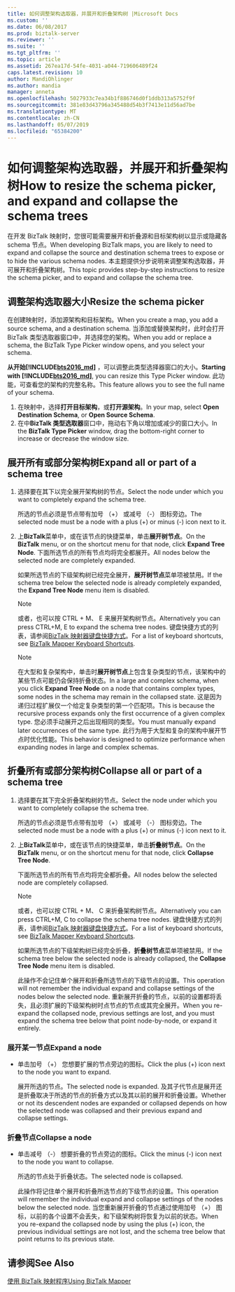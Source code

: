 ```yaml
---
title: 如何调整架构选取器，并展开和折叠架构树 |Microsoft Docs
ms.custom: ''
ms.date: 06/08/2017
ms.prod: biztalk-server
ms.reviewer: ''
ms.suite: ''
ms.tgt_pltfrm: ''
ms.topic: article
ms.assetid: 267ea17d-54fe-4031-a044-719606489f24
caps.latest.revision: 10
author: MandiOhlinger
ms.author: mandia
manager: anneta
ms.openlocfilehash: 5027933c7ea34b1f886746d0f1ddb313a5752f9f
ms.sourcegitcommit: 381e83d43796a345488d54b3f7413e11d56ad7be
ms.translationtype: MT
ms.contentlocale: zh-CN
ms.lasthandoff: 05/07/2019
ms.locfileid: "65384200"
---
```

# <a name="how-to-resize-the-schema-picker-and-expand-and-collapse-the-schema-trees"></a><span data-ttu-id="7a100-102">如何调整架构选取器，并展开和折叠架构树</span><span class="sxs-lookup"><span data-stu-id="7a100-102">How to resize the schema picker, and expand and collapse the schema trees</span></span>
<span data-ttu-id="7a100-103">在开发 BizTalk 映射时，您很可能需要展开和折叠源和目标架构树以显示或隐藏各 schema 节点。</span><span class="sxs-lookup"><span data-stu-id="7a100-103">When developing BizTalk maps, you are likely to need to expand and collapse the source and destination schema trees to expose or to hide the various schema nodes.</span></span> <span data-ttu-id="7a100-104">本主题提供分步说明来调整架构选取器，并可展开和折叠架构树。</span><span class="sxs-lookup"><span data-stu-id="7a100-104">This topic provides step-by-step instructions to resize the schema picker, and to expand and collapse the schema tree.</span></span>  

## <a name="resize-the-schema-picker"></a><span data-ttu-id="7a100-105">调整架构选取器大小</span><span class="sxs-lookup"><span data-stu-id="7a100-105">Resize the schema picker</span></span>

<span data-ttu-id="7a100-106">在创建映射时，添加源架构和目标架构。</span><span class="sxs-lookup"><span data-stu-id="7a100-106">When you create a map, you add a source schema, and a destination schema.</span></span> <span data-ttu-id="7a100-107">当添加或替换架构时，此时会打开 BizTalk 类型选取器窗口中，并选择您的架构。</span><span class="sxs-lookup"><span data-stu-id="7a100-107">When you add or replace a schema, the BizTalk Type Picker window opens, and you select your schema.</span></span> 

<span data-ttu-id="7a100-108">**从开始[!INCLUDE[bts2016_md](../includes/bts2016-md.md)]** ，可以调整此类型选择器窗口的大小。</span><span class="sxs-lookup"><span data-stu-id="7a100-108">**Starting with [!INCLUDE[bts2016_md](../includes/bts2016-md.md)]**, you can resize this Type Picker window.</span></span> <span data-ttu-id="7a100-109">此功能，可查看您的架构的完整名称。</span><span class="sxs-lookup"><span data-stu-id="7a100-109">This feature allows you to see the full name of your schema.</span></span>

1. <span data-ttu-id="7a100-110">在映射中，选择**打开目标架构**，或**打开源架构**。</span><span class="sxs-lookup"><span data-stu-id="7a100-110">In your map, select **Open Destination Schema**, or **Open Source Schema**.</span></span>
2. <span data-ttu-id="7a100-111">在中**BizTalk 类型选取器**窗口中，拖动右下角以增加或减少的窗口大小。</span><span class="sxs-lookup"><span data-stu-id="7a100-111">In the **BizTalk Type Picker** window, drag the bottom-right corner to increase or decrease the window size.</span></span>
  
## <a name="expand-all-or-part-of-a-schema-tree"></a><span data-ttu-id="7a100-112">展开所有或部分架构树</span><span class="sxs-lookup"><span data-stu-id="7a100-112">Expand all or part of a schema tree</span></span>  
  
1.  <span data-ttu-id="7a100-113">选择要在其下以完全展开架构树的节点。</span><span class="sxs-lookup"><span data-stu-id="7a100-113">Select the node under which you want to completely expand the schema tree.</span></span>  
  
     <span data-ttu-id="7a100-114">所选的节点必须是节点带有加号 （+） 或减号 （-） 图标旁边。</span><span class="sxs-lookup"><span data-stu-id="7a100-114">The selected node must be a node with a plus (+) or minus (-) icon next to it.</span></span>  
  
2.  <span data-ttu-id="7a100-115">上**BizTalk**菜单中，或在该节点的快捷菜单，单击**展开树节点**。</span><span class="sxs-lookup"><span data-stu-id="7a100-115">On the **BizTalk** menu, or on the shortcut menu for that node, click **Expand Tree Node**.</span></span> <span data-ttu-id="7a100-116">下面所选节点的所有节点均将完全都展开。</span><span class="sxs-lookup"><span data-stu-id="7a100-116">All nodes below the selected node are completely expanded.</span></span>  
  
     <span data-ttu-id="7a100-117">如果所选节点的下级架构树已经完全展开，**展开树节点**菜单项被禁用。</span><span class="sxs-lookup"><span data-stu-id="7a100-117">If the schema tree below the selected node is already completely expanded, the **Expand Tree Node** menu item is disabled.</span></span>  
  
    > [!NOTE]
    >  <span data-ttu-id="7a100-118">或者，也可以按 CTRL + M、 E 来展开架构树节点。</span><span class="sxs-lookup"><span data-stu-id="7a100-118">Alternatively you can press CTRL+M, E to expand the schema tree nodes.</span></span> <span data-ttu-id="7a100-119">键盘快捷方式的列表，请参阅[BizTalk 映射器键盘快捷方式](../core/biztalk-mapper-keyboard-shortcuts.md)。</span><span class="sxs-lookup"><span data-stu-id="7a100-119">For a list of keyboard shortcuts, see [BizTalk Mapper Keyboard Shortcuts](../core/biztalk-mapper-keyboard-shortcuts.md).</span></span>  
  
    > [!NOTE]
    >  <span data-ttu-id="7a100-120">在大型和复杂架构中，单击时**展开树节点**上包含复杂类型的节点，该架构中的某些节点可能仍会保持折叠状态。</span><span class="sxs-lookup"><span data-stu-id="7a100-120">In a large and complex schema, when you click **Expand Tree Node** on a node that contains complex types, some nodes in the schema may remain in the collapsed state.</span></span> <span data-ttu-id="7a100-121">这是因为递归过程扩展仅一个给定复杂类型的第一个匹配项。</span><span class="sxs-lookup"><span data-stu-id="7a100-121">This is because the recursive process expands only the first occurrence of a given complex type.</span></span> <span data-ttu-id="7a100-122">您必须手动展开之后出现相同的类型。</span><span class="sxs-lookup"><span data-stu-id="7a100-122">You must manually expand later occurrences of the same type.</span></span> <span data-ttu-id="7a100-123">此行为用于大型和复杂的架构中展开节点时优化性能。</span><span class="sxs-lookup"><span data-stu-id="7a100-123">This behavior is designed to optimize performance when expanding nodes in large and complex schemas.</span></span>  
  
## <a name="collapse-all-or-part-of-a-schema-tree"></a><span data-ttu-id="7a100-124">折叠所有或部分架构树</span><span class="sxs-lookup"><span data-stu-id="7a100-124">Collapse all or part of a schema tree</span></span>  
  
1. <span data-ttu-id="7a100-125">选择要在其下完全折叠架构树的节点。</span><span class="sxs-lookup"><span data-stu-id="7a100-125">Select the node under which you want to completely collapse the schema tree.</span></span>  
  
    <span data-ttu-id="7a100-126">所选的节点必须是节点带有加号 （+） 或减号 （-） 图标旁边。</span><span class="sxs-lookup"><span data-stu-id="7a100-126">The selected node must be a node with a plus (+) or minus (-) icon next to it.</span></span>  
  
2. <span data-ttu-id="7a100-127">上**BizTalk**菜单中，或在该节点的快捷菜单，单击**折叠树节点**。</span><span class="sxs-lookup"><span data-stu-id="7a100-127">On the **BizTalk** menu, or on the shortcut menu for that node, click **Collapse Tree Node**.</span></span>  
  
    <span data-ttu-id="7a100-128">下面所选节点的所有节点均将完全都折叠。</span><span class="sxs-lookup"><span data-stu-id="7a100-128">All nodes below the selected node are completely collapsed.</span></span>  
  
   > [!NOTE]
   >  <span data-ttu-id="7a100-129">或者，也可以按 CTRL + M、 C 来折叠架构树节点。</span><span class="sxs-lookup"><span data-stu-id="7a100-129">Alternatively you can press CTRL+M, C to collapse the schema tree nodes.</span></span> <span data-ttu-id="7a100-130">键盘快捷方式的列表，请参阅[BizTalk 映射器键盘快捷方式](../core/biztalk-mapper-keyboard-shortcuts.md)。</span><span class="sxs-lookup"><span data-stu-id="7a100-130">For a list of keyboard shortcuts, see [BizTalk Mapper Keyboard Shortcuts](../core/biztalk-mapper-keyboard-shortcuts.md).</span></span>  
  
    <span data-ttu-id="7a100-131">如果所选节点的下级架构树已经完全折叠，**折叠树节点**菜单项被禁用。</span><span class="sxs-lookup"><span data-stu-id="7a100-131">If the schema tree below the selected node is already collapsed, the **Collapse Tree Node** menu item is disabled.</span></span>  
  
   <span data-ttu-id="7a100-132">此操作不会记住单个展开和折叠所选节点的下级节点的设置。</span><span class="sxs-lookup"><span data-stu-id="7a100-132">This operation will not remember the individual expand and collapse settings of the nodes below the selected node.</span></span> <span data-ttu-id="7a100-133">重新展开折叠的节点，以前的设置都将丢失，且必须扩展的下级架构树时点节点的节点或其完全展开。</span><span class="sxs-lookup"><span data-stu-id="7a100-133">When you re-expand the collapsed node, previous settings are lost, and you must expand the schema tree below that point node-by-node, or expand it entirely.</span></span>  
  
### <a name="expand-a-node"></a><span data-ttu-id="7a100-134">展开某一节点</span><span class="sxs-lookup"><span data-stu-id="7a100-134">Expand a node</span></span>
  
- <span data-ttu-id="7a100-135">单击加号 （+） 您想要扩展的节点旁边的图标。</span><span class="sxs-lookup"><span data-stu-id="7a100-135">Click the plus (+) icon next to the node you want to expand.</span></span>  
  
  <span data-ttu-id="7a100-136">展开所选的节点。</span><span class="sxs-lookup"><span data-stu-id="7a100-136">The selected node is expanded.</span></span> <span data-ttu-id="7a100-137">及其子代节点是展开还是折叠取决于所选的节点的折叠方式以及其以前的展开和折叠设置。</span><span class="sxs-lookup"><span data-stu-id="7a100-137">Whether or not its descendent nodes are expanded or collapsed depends on how the selected node was collapsed and their previous expand and collapse settings.</span></span>  
  
### <a name="collapse-a-node"></a><span data-ttu-id="7a100-138">折叠节点</span><span class="sxs-lookup"><span data-stu-id="7a100-138">Collapse a node</span></span>
  
- <span data-ttu-id="7a100-139">单击减号 （-） 想要折叠的节点旁边的图标。</span><span class="sxs-lookup"><span data-stu-id="7a100-139">Click the minus (-) icon next to the node you want to collapse.</span></span>  
  
  <span data-ttu-id="7a100-140">所选的节点处于折叠状态。</span><span class="sxs-lookup"><span data-stu-id="7a100-140">The selected node is collapsed.</span></span>  
  
  <span data-ttu-id="7a100-141">此操作将记住单个展开和折叠所选节点的下级节点的设置。</span><span class="sxs-lookup"><span data-stu-id="7a100-141">This operation will remember the individual expand and collapse settings of the nodes below the selected node.</span></span> <span data-ttu-id="7a100-142">当您重新展开折叠的节点通过使用加号 （+） 图标，以前的各个设置不会丢失，和下级架构树将恢复为以前的状态。</span><span class="sxs-lookup"><span data-stu-id="7a100-142">When you re-expand the collapsed node by using the plus (+) icon, the previous individual settings are not lost, and the schema tree below that point returns to its previous state.</span></span>  
  
## <a name="see-also"></a><span data-ttu-id="7a100-143">请参阅</span><span class="sxs-lookup"><span data-stu-id="7a100-143">See Also</span></span>  
 [<span data-ttu-id="7a100-144">使用 BizTalk 映射程序</span><span class="sxs-lookup"><span data-stu-id="7a100-144">Using BizTalk Mapper</span></span>](../core/using-biztalk-mapper.md)